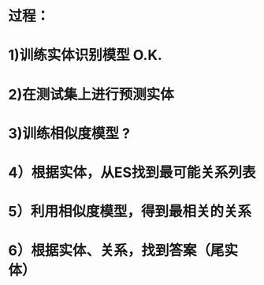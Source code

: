 # 过程：
# 1)训练实体识别模型 O.K.
# 2)在测试集上进行预测实体
# 3)训练相似度模型 ?
# 4）根据实体，从ES找到最可能关系列表
# 5）利用相似度模型，得到最相关的关系
# 6）根据实体、关系，找到答案（尾实体）
